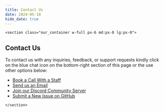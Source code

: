 ```yaml
---
title: Contact Us
date: 2024-05-18
hide_date: true
---
```


```=html
<section class="our_container w-full px-6 md:px-0 lg:px-0">
```

## Contact Us

To contact us with any inquiries, feedback, or support requests kindly click on the blue chat icon on the bottom-right section of this page or the use other options below:

- [Book a Call With a Staff](https://calendar.app.google/1a4HG5GZYv1sjjZG6)
- [Send us an Email](mailto:hello@apitoolkit.io)
- [Join our Discord Community Server](https://discord.gg/dEB6EjQnKB) 
- [Submit a New Issue on GitHub](https://github.com/apitoolkit/apitoolkit-landing/issues/new/choose)

```=html
</section>
```